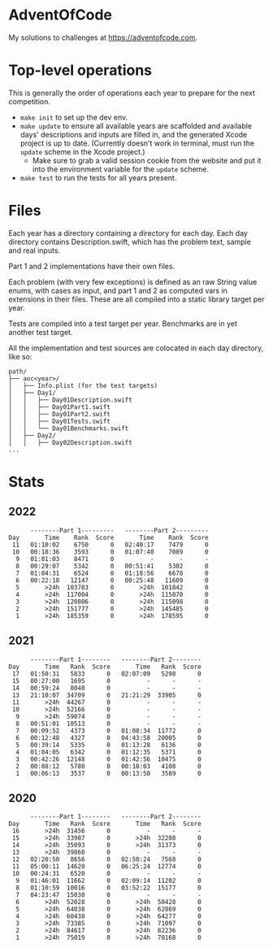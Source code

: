 # AdventOfCode

My solutions to challenges at https://adventofcode.com.

# Top-level operations

This is generally the order of operations each year to prepare for the next competition.

- `make init` to set up the dev env.
- `make update` to ensure all available years are scaffolded and available days' descriptions and inputs are filled in, and the generated Xcode project is up to date. (Currently doesn't work in terminal, must run the `update` scheme in the Xcode project.)
    - Make sure to grab a valid session cookie from the website and put it into the environment variable for the `update` scheme.
- `make test` to run the tests for all years present.

# Files

Each year has a directory containing a directory for each day. Each day directory contains Description.swift, which has the problem text, sample and real inputs.

Part 1 and 2 implementations have their own files.

Each problem (with very few exceptions) is defined as an raw String value enums, with cases as input, and part 1 and 2 as computed vars in extensions in their files. These are all compiled into a static library target per year.

Tests are compiled into a test target per year. Benchmarks are in yet another test target.

All the implementation and test sources are colocated in each day directory, like so: 

 ```
 path/
 ├── aoc<year>/
 │   ├── Info.plist (for the test targets)
 │   ├── Day1/
 │   │   ├── Day01Description.swift
 │   │   ├── Day01Part1.swift
 │   │   ├── Day01Part2.swift
 │   │   ├── Day01Tests.swift
 │   │   └── Day01Benchmarks.swift
 │   ├── Day2/
 │   │   ├── Day02Description.swift
 ...
 ```

# Stats

## 2022

```
      --------Part 1---------   --------Part 2---------
Day       Time    Rank  Score       Time    Rank  Score
 11   01:10:02    6750      0   02:40:17    7479      0
 10   00:18:36    3593      0   01:07:40    7089      0
  9   01:01:03    8471      0          -       -      -
  8   00:29:07    5342      0   00:51:41    5302      0
  7   01:04:31    6524      0   01:18:56    6678      0
  6   00:22:18   12147      0   00:25:48   11609      0
  5       >24h  103783      0       >24h  101842      0
  4       >24h  117004      0       >24h  115070      0
  3       >24h  120806      0       >24h  115098      0
  2       >24h  151777      0       >24h  145485      0
  1       >24h  185359      0       >24h  178595      0
```

## 2021

```
      --------Part 1--------   --------Part 2--------
Day       Time   Rank  Score       Time   Rank  Score
 17   01:50:31   5833      0   02:07:09   5298      0
 15   00:27:00   1695      0          -      -      -
 14   00:59:24   8040      0          -      -      -
 13   21:10:07  34709      0   21:21:29  33905      0
 11       >24h  44267      0          -      -      -
 10       >24h  52166      0          -      -      -
  9       >24h  59074      0          -      -      -
  8   00:51:01  10513      0          -      -      -
  7   00:09:52   4373      0   01:08:34  11772      0
  6   00:12:48   4327      0   04:43:58  20005      0
  5   00:39:14   5335      0   01:13:28   6136      0
  4   01:04:05   6342      0   01:12:35   5371      0
  3   00:42:26  12148      0   01:42:56  10475      0
  2   00:08:12   5780      0   00:10:03   4108      0
  1   00:06:13   3537      0   00:13:50   3589      0
```

## 2020

```
      --------Part 1--------   --------Part 2--------
Day       Time   Rank  Score       Time   Rank  Score
 16       >24h  31456      0          -      -      -
 15       >24h  33987      0       >24h  32208      0
 14       >24h  35093      0       >24h  31373      0
 13       >24h  39860      0          -      -      -
 12   02:20:50   8656      0   02:50:24   7568      0
 11   05:00:11  14620      0   06:25:24  12774      0
 10   00:24:31   6520      0          -      -      -
  9   01:46:01  11662      0   02:09:14  11202      0
  8   01:10:59  10016      0   03:52:22  15177      0
  7   04:23:47  15030      0          -      -      -
  6       >24h  52028      0       >24h  50428      0
  5       >24h  64038      0       >24h  62869      0
  4       >24h  60438      0       >24h  64277      0
  3       >24h  73385      0       >24h  71097      0
  2       >24h  84617      0       >24h  82236      0
  1       >24h  75019      0       >24h  70168      0
```

